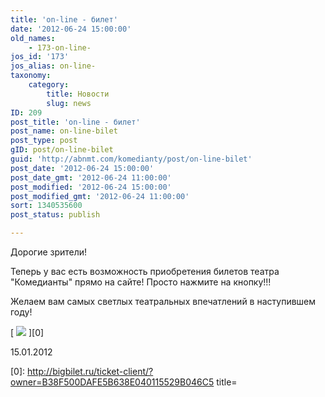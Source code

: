 ```yaml
---
title: 'on-line - билет'
date: '2012-06-24 15:00:00'
old_names:
    - 173-on-line-
jos_id: '173'
jos_alias: on-line-
taxonomy:
    category:
        title: Новости
        slug: news
ID: 209
post_title: 'on-line - билет'
post_name: on-line-bilet
post_type: post
gID: post/on-line-bilet
guid: 'http://abnmt.com/komedianty/post/on-line-bilet'
post_date: '2012-06-24 15:00:00'
post_date_gmt: '2012-06-24 11:00:00'
post_modified: '2012-06-24 15:00:00'
post_modified_gmt: '2012-06-24 11:00:00'
sort: 1340535600
post_status: publish

---
```


Дорогие зрители!


Теперь у вас есть возможность приобретения билетов театра "Комедианты" прямо на сайте! Просто нажмите на кнопку!!!


Желаем вам самых светлых театральных впечатлений в наступившем году!


[
![](http://bigbilet.ru/button/buy-btn_016.gif)
][0]


15.01.2012

[0]: http://bigbilet.ru/ticket-client/?owner=B38F500DAFE5B638E040115529B046C5 title=